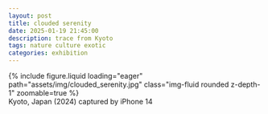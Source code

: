```yaml
---
layout: post
title: clouded serenity
date: 2025-01-19 21:45:00
description: trace from Kyoto
tags: nature culture exotic
categories: exhibition
---
```


<div class="row">
    <div class="col-sm mt-3 mt-md-0">
        {% include figure.liquid loading="eager" path="assets/img/clouded_serenity.jpg" class="img-fluid rounded z-depth-1" zoomable=true %}
    </div>
</div>
<div class="caption">
    Kyoto, Japan (2024)
    captured by iPhone 14
</div>
